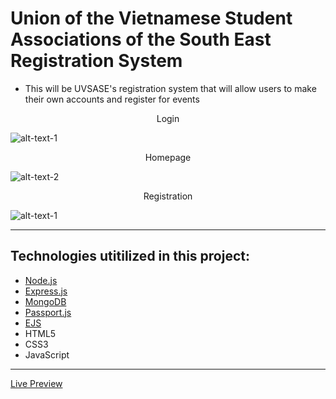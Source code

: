 # Union of the Vietnamese Student Associations of the South East Registration System

- This will be UVSASE's registration system that will allow users to make their own accounts and register for events


<p align = "middle"> Login </p>

![alt-text-1](https://github.com/AndyUGA/UVSASE-Registration-System/blob/master/Screenshots/Login.png) <p align = "middle"> Homepage </p> ![alt-text-2](https://github.com/AndyUGA/UVSASE-Registration-System/blob/master/Screenshots/Homepage.png)<p align = "middle"> Registration </p>

![alt-text-1](https://github.com/AndyUGA/UVSASE-Registration-System/blob/master/Screenshots/Registration.png)








------------------------------------------------------------------------------------------------------------------------------  

## Technologies utitilized in this project:
- [Node.js](https://nodejs.org/en/) 
- [Express.js](https://expressjs.com)
- [MongoDB](https://www.mongodb.com) 
- [Passport.js](http://www.passportjs.org)
- [EJS](https://ejs.co)
- HTML5
- CSS3
- JavaScript

---------------------------------------------------------------------------------------------------------------------------
[Live Preview](/dashboard)
